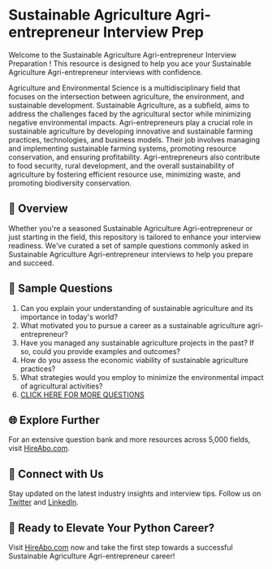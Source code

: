# Sustainable Agriculture Agri-entrepreneur Interview Prep

Welcome to the Sustainable Agriculture Agri-entrepreneur Interview Preparation ! This resource is designed to help you ace your Sustainable Agriculture Agri-entrepreneur interviews with confidence.

Agriculture and Environmental Science is a multidisciplinary field that focuses on the intersection between agriculture, the environment, and sustainable development. Sustainable Agriculture, as a subfield, aims to address the challenges faced by the agricultural sector while minimizing negative environmental impacts. Agri-entrepreneurs play a crucial role in sustainable agriculture by developing innovative and sustainable farming practices, technologies, and business models. Their job involves managing and implementing sustainable farming systems, promoting resource conservation, and ensuring profitability. Agri-entrepreneurs also contribute to food security, rural development, and the overall sustainability of agriculture by fostering efficient resource use, minimizing waste, and promoting biodiversity conservation.

## 🚀 Overview

Whether you're a seasoned Sustainable Agriculture Agri-entrepreneur or just starting in the field, this repository is tailored to enhance your interview readiness. We've curated a set of sample questions commonly asked in Sustainable Agriculture Agri-entrepreneur interviews to help you prepare and succeed.

## 📝 Sample Questions

1. Can you explain your understanding of sustainable agriculture and its importance in today's world?
2. What motivated you to pursue a career as a sustainable agriculture agri-entrepreneur?
3. Have you managed any sustainable agriculture projects in the past? If so, could you provide examples and outcomes?
4. How do you assess the economic viability of sustainable agriculture practices?
5. What strategies would you employ to minimize the environmental impact of agricultural activities?
6. [CLICK HERE FOR MORE QUESTIONS](https://hireabo.com/job/10_4_46/Sustainable%20Agriculture%20Agrientrepreneur)

## 🌐 Explore Further

For an extensive question bank and more resources across 5,000 fields, visit [HireAbo.com](https://www.hireabo.com).

## 📱 Connect with Us

Stay updated on the latest industry insights and interview tips. Follow us on [Twitter](https://twitter.com/hireabo) and [LinkedIn](https://www.linkedin.com/in/hire-abo-3609972a8/).

## 🚀 Ready to Elevate Your Python Career?

Visit [HireAbo.com](https://www.hireabo.com) now and take the first step towards a successful Sustainable Agriculture Agri-entrepreneur career!
